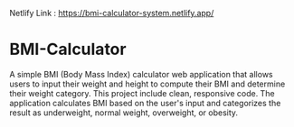Netlify Link : https://bmi-calculator-system.netlify.app/
# BMI-Calculator
A simple BMI (Body Mass Index) calculator web application that allows users to input their weight and height to compute their BMI and determine their weight category. This project include clean, responsive code. The application calculates BMI based on the user's input and categorizes the result as underweight, normal weight, overweight, or obesity.
